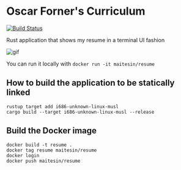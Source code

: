 # Oscar Forner's Curriculum
[![Build Status](https://travis-ci.org/maitesin/rust-cv.svg?branch=master)](https://travis-ci.org/maitesin/rust-cv)

Rust application that shows my resume in a terminal UI fashion

![gif](https://raw.githubusercontent.com/maitesin/rust-cv/master/cv.gif)

You can run it locally with `docker run -it maitesin/resume`


## How to build the application to be statically linked

```
rustup target add i686-unknown-linux-musl
cargo build --target i686-unknown-linux-musl --release
```

## Build the Docker image

```
docker build -t resume .
docker tag resume maitesin/resume
docker login
docker push maitesin/resume
```
